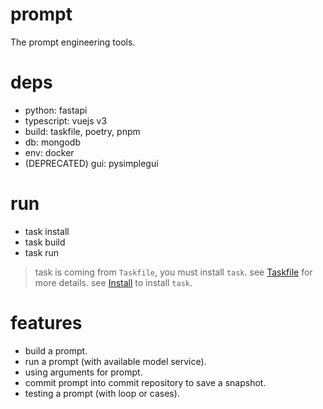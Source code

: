 # prompt

The prompt engineering tools.

# deps

- python: fastapi
- typescript: vuejs v3
- build: taskfile, poetry, pnpm
- db: mongodb
- env: docker
- (DEPRECATED) gui: pysimplegui

# run

- task install
- task build
- task run

> task is coming from `Taskfile`, you must install `task`.
> see [Taskfile](https://taskfile.dev/) for more details.
> see [Install](https://taskfile.dev/installation/) to install `task`.

# features

- build a prompt.
- run a prompt (with available model service).
- using arguments for prompt.
- commit prompt into commit repository to save a snapshot.
- testing a prompt (with loop or cases).
